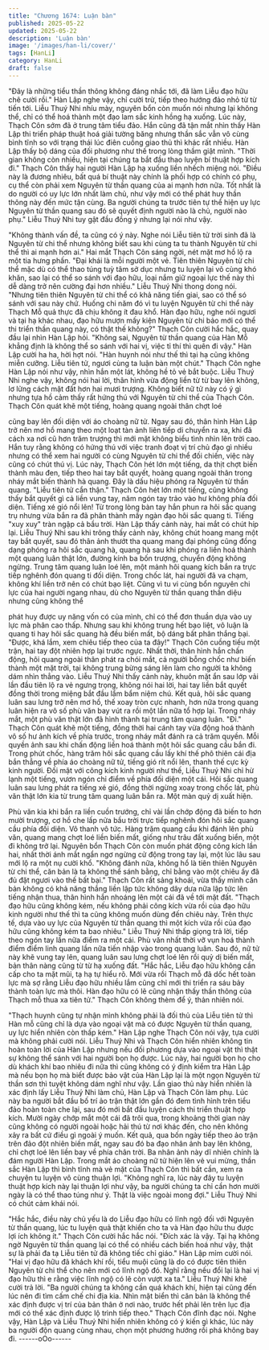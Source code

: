 ```yaml
---
title: "Chương 1674: Luận bàn"
published: 2025-05-22
updated: 2025-05-22
description: 'Luận bàn'
image: '/images/han-li/cover/'
tags: [HanLi]
category: HanLi
draft: false
---
```


"Đây là những tiểu thần thông không đáng nhắc tới, đã làm Liễu
đạo hữu chê cười rồi."
Hàn Lập nghe vậy, chỉ cười trừ, tiếp theo hướng đảo nhỏ từ từ
tiến tới.
Liễu Thuý Nhi nhíu mày, nguyên bổn còn muốn nói nhưng lại
không thể, chỉ có thể hoá thành một đạo lam sắc kinh hồng hạ
xuống.
Lúc này, Thạch Côn sớm đã ở trung tâm tiểu đảo. Hắn cũng đã
tận mắt nhìn thấy Hàn Lập thi triển pháp thuật hoá giải tường
băng nhưng thần sắc vẫn vô cùng bình tĩnh so với trạng thái lúc
điên cuồng giao thủ thì khác rất nhiều.
Hàn Lập thấy bộ dáng của đối phương như thế trong lòng thầm
giật mình.
"Thời gian không còn nhiều, hiện tại chúng ta bắt đầu thao luyện
bí thuật hợp kích đi."
Thạch Côn thấy hai người Hàn Lập hạ xuống liền nhếch miệng
nói.
"Điều này là đương nhiêu, bất quá bí thuật này chính là phối hợp
có chính có phụ, cụ thể còn phải xem Nguyên từ thần quang của
ai mạnh hơn nữa. Tốt nhất là do người có uy lực lớn nhất làm chủ,
như vậy mới có thể phát huy thần thông này đến mức tận cùng.
Ba người chúng ta trước tiên tự thể hiện uy lực Nguyên từ thần
quang sau đó sẽ quyết định người nào là chủ, người nào phụ."
Liễu Thuý Nhi tuy gật đầu đồng ý nhưng lại nói như vậy.

"Không thành vấn đề, ta cũng có ý này. Nghe nói Liễu tiên tử trời
sinh đã là Nguyên từ chi thể nhưng không biết sau khi cùng ta tu
thành Nguyên từ chi thể thì ai mạnh hơn ai."
Hai mắt Thạch Côn sáng ngời, nét mặt mơ hồ lộ ra một tia hưng
phấn.
"Đại khái là mỗi người một vẻ. Tiên thiên Nguyên từ chi thể mặc
dù có thể thao túng tuỳ tâm sở dục nhưng tu luyện lại vô cùng khó
khăn, sao lại có thể so sánh với đạo hữu, loại nắm giữ ngoại lực
thế này thì dễ dàng trở nên cường đại hơn nhiều."
Liễu Thuý Nhi thong dong nói.
"Nhưng tiên thiên Nguyên từ chi thể có khả năng tiến giai, sao có
thể só sánh với sau này chứ. Huống chi năm đó vì tu luyện
Nguyên từ chi thể này Thạch Mỗ quả thực đã chịu không ít đau
khổ. Hàn đạo hữu, nghe nói ngươi và tại hạ khác nhau, đạo hữu
mượn mấy kiện Nguyên từ chi bảo mới có thể thi triển thần quang
này, có thật thế không?"
Thạch Côn cười hắc hắc, quay đầu lại nhìn Hàn Lập hỏi.
"Không sai, Nguyên từ thần quang của Hàn Mỗ khẳng định là
không thể so sánh với hai vị, việc tỉ thí thì quên đi vậy."
Hàn Lập cười ha ha, hời hợt nói.
"Hàn huynh nói như thế thì tại hạ cũng không miễn cưỡng. Liễu
tiên tử, ngươi cùng ta luận bàn một chút."
Thạch Côn nghe Hàn Lập nói như vậy, nhìn hắn một lát, không hề
tỏ vẻ bắt buộc.
Liễu Thuý Nhi nghe vậy, không nói hai lời, thân hình vừa động liền
từ từ bay lên không, lơ lửng cách mặt đất hơn hai mươi trượng.
Không biết nữ tử này có ý gì nhưng tựa hồ cảm thấy rất hứng thú
với Nguyên từ chi thể của Thạch Côn.
Thạch Côn quát khẽ một tiếng, hoàng quang ngoài thân chợt loé

cũng bay lên đối diện với áo choàng nữ tử.
Ngay sau đó, thân hình Hàn Lập trở nên mơ hồ mang theo một
loạt tàn ảnh liên tiếp di chuyển ra xa, khi đã cách xa nơi cũ hơn
trăm trượng thì mới mặt không biểu tình nhìn lên trời cao. Hắn tuy
rằng không có hứng thú với việc tranh đoạt vị trí chủ đạo gì nhiều
nhưng có thể xem hai người có cùng Nguyên từ chi thể đối chiến,
việc này cũng có chút thú vị.
Lúc này, Thạch Côn hét lớn một tiếng, da thịt chợt biến thành màu
đen, tiếp theo hai tay bắt quyết, hoàng quang ngoài thân trong
nháy mắt biến thành hà quang. Đây là dấu hiệu phóng ra Nguyên
từ thần quang.
"Liễu tiên tử cẩn thận."
Thạch Côn hét lớn một tiếng, cũng không thấy bắt quyết gì cả liền
vung tay, năm ngón tay trảo vào hư không phía đối diện.
Tiếng xé gió nổi lên!
Từ trong lòng bàn tay hắn phun ra hôi sắc quang trụ nhưng vừa
bắn ra đã phân thành mấy ngàn đạo hôi sắc quang ti. Tiếng "xuy
xuy" tràn ngập cả bầu trời.
Hàn Lập thấy cảnh này, hai mắt có chút híp lại.
Liễu Thuý Nhi sau khi trông thấy cảnh này, không chút hoang
mang một tay bắt quyết, sau đó thân ảnh thướt tha quang mang
đại phóng cũng đồng dạng phóng ra hôi sắc quang hà, quang hà
sau khi phóng ra liền hoá thành một quang luân thật lớn, đường
kính ba bốn trượng, chuyển động không ngừng. Trung tâm quang
luân loé lên, một mảnh hôi quang kích bắn ra trực tiếp nghênh
đón quang ti đối diện.
Trong chốc lát, hai người đã va chạm, không khí liền trở nên có
chút bạo liệt.
Cũng vì tu vi cùng bổn nguyên chi lực của hai người ngang nhau,
dù cho Nguyên từ thần quang thần diệu nhưng cũng không thể

phát huy được uy năng vốn có của mình, chỉ có thể đơn thuần
dựa vào uy lực mà phân cao thấp. Nhưng sau khi không trung hết
bạo liệt, vô luận là quang ti hay hôi sắc quang hà đều biến mất,
bộ dáng bất phân thắng bại.
"Được, khá lắm, xem chiêu tiếp theo của ta đây!"
Thạch Côn cuồng tiếu một trận, hai tay đột nhiên hợp lại trước
ngực. Nhất thời, thân hình hắn chấn động, hôi quang ngoài thân
phát ra chói mắt, cả người bỗng chốc như biến thành một mặt
trời, tại không trung bừng sáng lên làm cho người ta không dám
nhìn thẳng vào.
Liễu Thuý Nhi thấy cảnh này, khuôn mặt ẩn sau lớp vải lần đầu
tiên lộ ra vẻ ngưng trọng, không nói hai lời, hai tay liền bắt quyết
đồng thời trong miệng bắt đầu lẩm bẩm niệm chú. Kết quả, hôi
sắc quang luân sau lưng trở nên mơ hồ, thế xoay tròn cực nhanh,
hơn nữa trong quang luân hiện ra vô số phù văn bay vút ra rồi
một lần nữa tổ hợp lại. Trong nháy mắt, một phù văn thật lớn đã
hình thành tại trung tâm quang luân.
"Đi."
Thạch Côn quát khẽ một tiếng, đồng thời hai cánh tay vừa động
hoá thành vô số hư ảnh kích về phía trước, trong nháy mắt đánh
ra cả trăm quyền. Mỗi quyền ảnh sau khi chấn động liền hoá
thành một hôi sắc quang cầu bắn đi.
Trong phút chốc, hàng trăm hôi sắc quang cầu lấy khí thế phô
thiên cái địa bắn thẳng về phía áo choàng nữ tử, tiếng gió rít nổi
lên, thanh thế cực kỳ kinh người.
Đối mặt với công kích kinh người như thế, Liễu Thuý Nhi chỉ hừ
lạnh một tiếng, vươn ngón chỉ điểm về phía đối diện một cái. Hôi
sắc quang luân sau lưng phát ra tiếng xé gió, đồng thời ngừng
xoay trong chốc lát, phù văn thật lớn kia từ trung tâm quang luân
bắn ra.
Một màn quỷ dị xuất hiện.

Phù văn kia khi bắn ra liền cuồn trướng, chỉ vài lần chớp động đã
biến to hơn mười trượng, cơ hồ che lấp nửa bầu trời trực tiếp
nghênh đón hôi sắc quang cầu phía đối diện.
Vô thanh vô tức.
Hàng trăm quang cầu khi đánh lên phù văn, quang mang chợt loé
liền biến mất, giống như trâu đất xuống biển, một đi không trở lại.
Nguyên bổn Thạch Côn còn muốn phát động công kích lần hai,
nhất thời ánh mắt ngẩn ngơ ngừng cử động trong tay lại, một lúc
lâu sau mới lộ ra một nụ cười khổ.
"Không đánh nữa, không hổ là tiên thiên Nguyên từ chi thể, căn
bản là ta không thể sánh bằng, chỉ bằng vào một chiêu ấy đã đủ
đặt ngươi vào thế bất bại."
Thạch Côn rất sảng khoái, vừa thấy mình căn bản không có khả
năng thắng liền lập tức không dây dưa nữa lập tức lên tiếng nhận
thua, thân hình hắn nhoáng lên một cái đã về tới mặt đất.
"Thạch đạo hữu cũng không kém, nếu không phải công kích vừa
rồi của đạo hữu kinh người như thế thì ta cũng không muốn dùng
đến chiêu này. Trên thực tế, dựa vào uy lực của Nguyên từ thần
quang thì một kích vừa rồi của đạo hữu cũng không kém ta bao
nhiêu."
Liễu Thuý Nhi thấp giọng trả lời, tiếp theo ngón tay lần nữa điểm
ra một cái. Phù văn nhất thời vỡ vụn hoá thành điểm điểm linh
quang lần nữa tiến nhập vào trong quang luân.
Sau đó, nữ tử này khẽ vung tay lên, quang luân sau lưng chợt loé
lên rồi quỷ dị biến mất, bản thân nàng cũng từ từ hạ xuống đất.
"Hắc hắc, Liễu đạo hữu không cần cấp cho ta mặt mũi, tạ hạ tự
hiểu rõ. Mới vừa rồi Thạch mỗ đã dốc hết toàn lực mà sợ rằng
Liễu đạo hữu nhiều lắm cũng chỉ mới thi triển ra sáu bảy thành
toàn lực mà thôi. Hàn đạo hữu có lẽ cũng nhận thấy thần thông
của Thạch mỗ thua xa tiên tử."
Thạch Côn không thèm để ý, thản nhiên nói.

"Thạch huynh cũng tự nhận mình không phải là đối thủ của Liễu
tiên tử thì Hàn mỗ cũng chỉ là dựa vào ngoại vật mà có được
Nguyên từ thần quang, uy lực hiển nhiên còn thấp kém."
Hàn Lập nghe Thạch Côn nói vậy, tựa cười mà không phải cười
nói.
Liễu Thuý Nhi và Thạch Côn hiển nhiên không tin hoàn toàn lời
của Hàn Lập nhưng nếu đối phương dựa vào ngoại vật thì thật sự
không thể sánh với hai người bọn họ được. Lúc này, hai người
bọn họ cho dù khách khí bao nhiêu đi nữa thì cũng không có ý
định kiểm tra Hàn Lập mà nếu bọn họ mà biết được bảo vật của
Hàn Lập lại là một ngọn Nguyên từ thần sơn thì tuyệt không dám
nghĩ như vậy.
Lần giao thủ này hiển nhiên là xác định lấy Liễu Thuý Nhi làm
chủ, Hàn Lập và Thạch Côn làm phụ. Lúc này ba người bắt đầu
bố trí ảo trận thật lớn gần đó đem tình hình trên tiểu đảo hoàn
toàn che lại, sau đó mới bắt đầu luyện cách thi triển thuật hợp
kích.
Mười ngày chớp mắt một cái đã trôi qua, trong khoảng thời gian
này cũng không có người ngoài hoặc hải thú từ nơi khác đến, cho
nên không xảy ra bất cứ điều gì ngoài ý muốn. Kết quả, qua bốn
ngày tiếp theo ảo trận trên đảo đột nhiên biến mất, ngay sau đó
ba đạo nhân ảnh bay lên không, chỉ chợt loé lên liền bay về phía
chân trời.
Ba nhân ảnh này dĩ nhiên chính là đám người Hàn Lập.
Trong mắt áo choàng nữ tử hiện lên vẻ vui mừng, thần sắc Hàn
Lập thì bình tĩnh mà vẻ mặt của Thạch Côn thì bất cần, xem ra
chuyện tu luyện vô cùng thuận lợi.
"Không nghĩ ra, lúc này đây tu luyện thuật hợp kích này lại thuận
lợi như vậy, ba người chúng ta chỉ cần hơn mười ngày là có thể
thao túng như ý. Thật là việc ngoài mong đợi."
Liễu Thuý Nhi có chút cảm khái nói.

"Hắc hắc, điều này chủ yếu là do Liễu đạo hữu có lĩnh ngộ đối với
Nguyên từ thần quang, lúc tu luyện quả thật khiến cho ta và Hàn
đạo hữu thu được lợi ích không ít."
Thạch Côn cười hắc hắc nói.
"Đích xác là vậy. Tại hạ không ngờ Nguyên từ thần quang lại có
thể có nhiều cách biến hoá như vậy, thật sự là phải đa tạ Liễu tiên
tử đã không tiếc chỉ giáo."
Hàn Lập mỉm cười nói.
"Hai vị đạo hữu đã khách khí rồi, tiểu muội cũng là do có được
tiên thiên Nguyên từ chi thể cho nên mới có lĩnh ngộ đó. Nghĩ rằng
nếu đổi lại là hai vị đạo hữu thì e rằng việc lĩnh ngộ có lẽ còn vượt
xa ta."
Liễu Thuý Nhi khẽ cười trả lời.
"Ba người chúng ta không cần quá khách khí, hiện tại cũng đến
lúc nên đi tìm cấm chế chi địa kia. Nhìn mặt biển thì căn bản là
không thể xác định được vị trí của bản thân ở nơi nào, trước hết
phải lên trên lục địa mới có thể xác định được lộ trình tiếp theo."
Thạch Côn đĩnh đạc nói.
Nghe vậy, Hàn Lập và Liễu Thuý Nhi hiển nhiên không có ý kiến
gì khác, lúc này ba người độn quang cùng nhau, chọn một
phương hướng rồi phá không bay đi.
------oOo------
